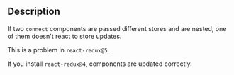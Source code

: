 ## Description
If two `connect` components are passed different stores
and are nested, one of them doesn't react to store updates.

This is a problem in `react-redux@5`.

If you install `react-redux@4`, components are updated correctly.
